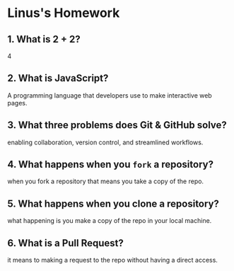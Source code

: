 # Linus's Homework

## 1. What is 2 + 2?

4

## 2. What is JavaScript?

A programming language that developers use to make interactive web pages.

## 3. What three problems does Git & GitHub solve?

enabling collaboration, version control, and streamlined workflows.

## 4. What happens when you `fork` a repository?

when you fork a repository that means you take a copy of the repo.

## 5. What happens when you clone a repository?

what happening is you make a copy of the repo in your local machine.
## 6. What is a Pull Request?
it means to making a request to the repo without having a direct access.
